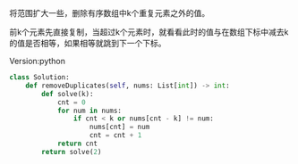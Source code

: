 将范围扩大一些，删除有序数组中k个重复元素之外的值。

前k个元素先直接复制，当超过k个元素时，就看看此时的值与在数组下标中减去k的值是否相等，如果相等就跳到下一个下标。

Version:python
~~~python
class Solution:
    def removeDuplicates(self, nums: List[int]) -> int:
        def solve(k):
            cnt = 0
            for num in nums:
                if cnt < k or nums[cnt - k] != num:
                    nums[cnt] = num
                    cnt = cnt + 1
            return cnt
        return solve(2)
~~~
